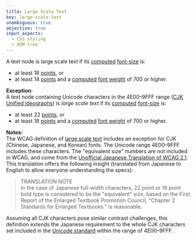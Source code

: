```yaml
---
title: Large Scale Text
key: large-scale-text
unambiguous: true
objective: true
input_aspects:
  - CSS styling
  - DOM tree
---
```


A text node is large scale text if its [computed][] [font-size][] is:

- at least 18 [points](https://www.w3.org/TR/css-values/#pt), or
- at least 14 [points](https://www.w3.org/TR/css-values/#pt) and a [computed](https://www.w3.org/TR/css-cascade-3/#computed-value) [font weight][] of 700 or higher.


**Exception**:  
A text node containing Unicode characters in the 4E00–9FFF range ([CJK Unified Ideographs](https://unicode.org/charts/PDF/U4E00.pdf)) is <dfn id="large-scale-text:cjk">large scale text</dfn> if its [computed][] [font-size][] is:

- at least 22 [points][], or
- at least 18 [points][] and a [computed][] [font weight][] of 700 or higher.

**Notes:**  
The WCAG definition of [large scale text](https://www.w3.org/TR/WCAG21/#dfn-large-scale) includes an exception for CJK (Chinese, Japanese, and Korean) fonts. The Unicode range 4E00–9FFF includes these characters. The "equivalent size" numbers are not included in WCAG, and come from the [Unofficial Japanese Translation of WCAG 2.1](https://waic.jp/translations/WCAG21/#dfn-large-scale).  This translation offers the following insight (translated from Japanese to English to allow everyone understanding the specs):  

> TRANSLATION NOTE  
> In the case of Japanese full-width characters, 22 point or 18 point bold type is considered to be the "equivalent" size, based on the First Report of the Enlarged Textbook Promotion Council, "Chapter 2 Standards for Enlarged Textbooks." is reasonable.

Assuming all CJK characters pose similar contrast challenges, this definition extends the Japanese requirement to the whole CJK characters set included in the [Unicode standard](https://unicode.org/charts/PDF/U4E00.pdf) within the range of 4E00–9FFF.

[computed]: https://www.w3.org/TR/css-cascade-3/#computed-value
[font-size]: https://www.w3.org/TR/css-fonts-3/#propdef-font-size
[points]: https://www.w3.org/TR/css-values/#pt
[font weight]: https://www.w3.org/TR/css-fonts-3/#font-weight-prop
